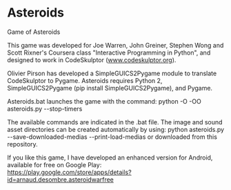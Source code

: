 # Asteroids
Game of Asteroids

This game was developed for Joe Warren, John Greiner, Stephen Wong and Scott Rixner's Coursera class "Interactive Programming in Python", and designed to work in CodeSkulptor (www.codeskulptor.org).

Olivier Pirson has developed a SimpleGUICS2Pygame module to translate CodeSkulptor to Pygame. Asteroids requires Python 2, SimpleGUICS2Pygame (pip install SimpleGUICS2Pygame), and Pygame.

Asteroids.bat launches the game with the command:
python -O -OO asteroids.py --stop-timers

The available commands are indicated in the .bat file.
The image and sound asset directories can be created automatically by using:
python asteroids.py --save-downloaded-medias --print-load-medias
or downloaded from this repository.

If you like this game, I have developed an enhanced version for Android, available for free on Google Play:
https://play.google.com/store/apps/details?id=arnaud.desombre.asteroidwarfree

